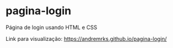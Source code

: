 # pagina-login
Página de login usando HTML e CSS

Link para visualização: https://andremrks.github.io/pagina-login/
